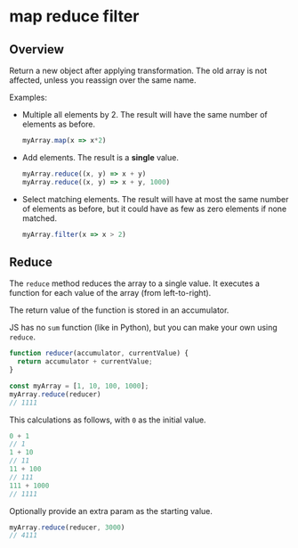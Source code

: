 # map reduce filter


## Overview

Return a new object after applying transformation. The old array is not affected, unless you reassign over the same name.

Examples:

- Multiple all elements by 2. The result will have the same number of elements as before.
    ```javascript
    myArray.map(x => x*2)
    ```
- Add elements. The result is a **single** value.
    ```javascript
    myArray.reduce((x, y) => x + y)
    myArray.reduce((x, y) => x + y, 1000)
    ```
- Select matching elements. The result will have at most the same number of elements as before, but it could have as few as zero elements if none matched.
    ```javascript
    myArray.filter(x => x > 2)
    ```


## Reduce

The `reduce` method reduces the array to a single value. It executes a function for each value of the array (from left-to-right).

The return value of the function is stored in an accumulator.

JS has no `sum` function (like in Python), but you can make your own using `reduce`.

```javascript
function reducer(accumulator, currentValue) {
  return accumulator + currentValue;
}

const myArray = [1, 10, 100, 1000];
myArray.reduce(reducer)
// 1111
```

This calculations as follows, with `0` as the initial value.

```javascript
0 + 1
// 1
1 + 10 
// 11
11 + 100 
// 111
111 + 1000
// 1111
```

Optionally provide an extra param as the starting value.

```javascript
myArray.reduce(reducer, 3000)
// 4111
```
